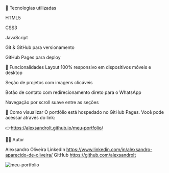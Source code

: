 



🧪 Tecnologias utilizadas

HTML5

CSS3

JavaScript

Git & GitHub para versionamento

GitHub Pages para deploy












📁 Funcionalidades
Layout 100% responsivo em dispositivos móveis e desktop

Seção de projetos com imagens clicáveis

Botão de contato com redirecionamento direto para o WhatsApp

Navegação por scroll suave entre as seções






🚀 Como visualizar
O portfólio está hospedado no GitHub Pages. Você pode acessar através do link:

👉https://alexsandrolt.github.io/meu-portfolio/











👨‍💻 Autor

Alexsandro Oliveira
LinkedIn https://www.linkedin.com/in/alexsandro-aparecido-de-oliveira/
GitHub https://github.com/alexsandrolt





![meu-portfolio](https://github.com/user-attachments/assets/f422af39-7228-4d1d-b95a-ae3ff60ea83f)

















